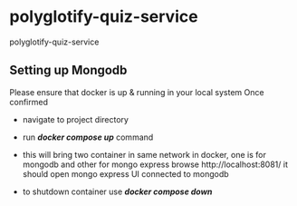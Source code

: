 # polyglotify-quiz-service
polyglotify-quiz-service


## Setting up Mongodb
Please ensure that docker is up & running in your local system
Once confirmed
- navigate to project directory
- run _**docker compose up**_ command

- this will bring two container in same network in docker, one is for mongodb and other for mongo express
browse http://localhost:8081/ it should open mongo express UI connected to mongodb
- to shutdown container use _**docker compose down**_

